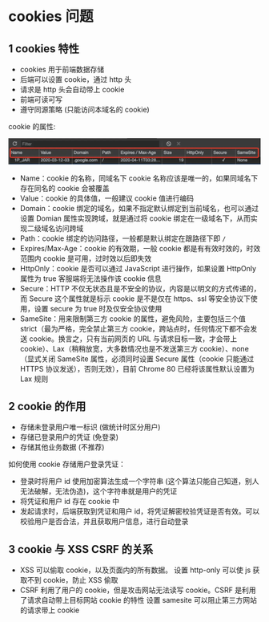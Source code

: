 # cookies 问题

## 1 cookies 特性

- cookies 用于前端数据存储
- 后端可以设置 cookie，通过 http 头
- 请求是 http 头会自动带上 cookie
- 前端可读可写
- 遵守同源策略 (只能访问本域名的 cookie)

cookie 的属性:

![](../images/cookies_20201022232548.png)

- Name：cookie 的名称，同域名下 cookie 名称应该是唯一的，如果同域名下存在同名的 cookie 会被覆盖
- Value：cookie 的具体值，一般建议 cookie 值进行编码
- Domain：cookie 绑定的域名，如果不指定默认绑定到当前域名，也可以通过设置 Domian 属性实现跨域，就是通过将 cookie 绑定在一级域名下，从而实现二级域名访问跨域
- Path：cookie 绑定的访问路径，一般都是默认绑定在跟路径下即 `/`
- Expires/Max-Age：cookie 的有效期，一般 cookie 都是有有效时效的，时效范围内 cookie 是可用，过时效以后即失效
- HttpOnly：cookie 是否可以通过 JavaScript 进行操作，如果设置 HttpOnly 属性为 true 客服端将无法操作该 cookie 信息
- Secure：HTTP 不仅无状态且是不安全的协议，内容是以明文的方式传递的，而 Secure 这个属性就是标示 cookie 是不是仅在 https、ssl 等安全协议下使用，设置 secure 为 true 时及仅安全协议使用
- SameSite：用来限制第三方 cookie 的属性，避免风险，主要包括三个值 strict（最为严格，完全禁止第三方 cookie，跨站点时，任何情况下都不会发送 cookie。换言之，只有当前网页的 URL 与请求目标一致，才会带上 cookie）、Lax（稍稍放宽，大多数情况也是不发送第三方 cookie）、none（显式关闭 SameSite 属性，必须同时设置 Secure 属性（cookie 只能通过 HTTPS 协议发送），否则无效），目前 Chrome 80 已经将该属性默认设置为 Lax 规则

## 2 cookie 的作用

- 存储未登录用户唯一标识 (做统计时区分用户)
- 存储已登录用户的凭证 (免登录)
- 存储其他业务数据 (不推荐)

如何使用 cookie 存储用户登录凭证：

- 登录时将用户 id 使用加密算法生成一个字符串 (这个算法只能自己知道，别人无法破解，无法伪造)，这个字符串就是用户的凭证
- 将凭证和用户 id 存在 cookie 中
- 发起请求时，后端获取到凭证和用户 id，将凭证解密校验凭证是否有效。可以校验用户是否合法，并且获取用户信息，进行自动登录

## 3 cookie 与 XSS CSRF 的关系

- XSS 可以偷取 cookie，以及页面内的所有数据。
  设置 http-only 可以使 js 获取不到 cookie，防止 XSS 偷取
- CSRF 利用了用户的 cookie，但是攻击网站无法读写 cookie。CSRF 是利用了请求自动带上目标网站 cookie 的特性
  设置 samesite 可以阻止第三方网站的请求带上 cookie
